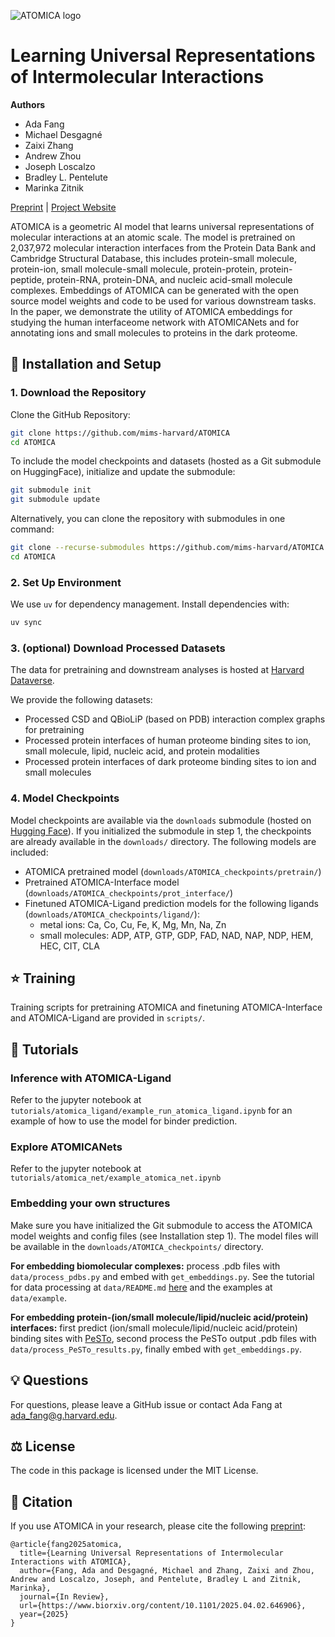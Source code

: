 ![ATOMICA logo](assets/atomica_logo.png)
# Learning Universal Representations of Intermolecular Interactions

**Authors**
* Ada Fang
* Michael Desgagné
* Zaixi Zhang
* Andrew Zhou
* Joseph Loscalzo
* Bradley L. Pentelute
* Marinka Zitnik

[Preprint](https://www.biorxiv.org/content/10.1101/2025.04.02.646906) | [Project Website](https://zitniklab.hms.harvard.edu/projects/ATOMICA)

ATOMICA is a geometric AI model that learns universal representations of molecular interactions at an atomic scale. The model is pretrained on 2,037,972 molecular interaction interfaces from the Protein Data Bank and Cambridge Structural Database, this includes protein-small molecule, protein-ion, small molecule-small molecule, protein-protein, protein-peptide, protein-RNA, protein-DNA, and nucleic acid-small molecule complexes. Embeddings of ATOMICA can be generated with the open source model weights and code to be used for various downstream tasks. In the paper, we demonstrate the utility of ATOMICA embeddings for studying the human interfaceome network with ATOMICANets and for annotating ions and small molecules to proteins in the dark proteome.

## :rocket: Installation and Setup

### 1. Download the Repository
Clone the GitHub Repository:
```bash
git clone https://github.com/mims-harvard/ATOMICA
cd ATOMICA
```

To include the model checkpoints and datasets (hosted as a Git submodule on HuggingFace), initialize and update the submodule:
```bash
git submodule init
git submodule update
```

Alternatively, you can clone the repository with submodules in one command:
```bash
git clone --recurse-submodules https://github.com/mims-harvard/ATOMICA
cd ATOMICA
```

### 2. Set Up Environment
We use `uv` for dependency management. Install dependencies with:
```bash
uv sync
```


### 3. (optional) Download Processed Datasets
The data for pretraining and downstream analyses is hosted at [Harvard Dataverse](https://doi.org/10.7910/DVN/4DUBJX).

We provide the following datasets:
* Processed CSD and QBioLiP (based on PDB) interaction complex graphs for pretraining
* Processed protein interfaces of human proteome binding sites to ion, small molecule, lipid, nucleic acid, and protein modalities
* Processed protein interfaces of dark proteome binding sites to ion and small molecules

### 4. Model Checkpoints
Model checkpoints are available via the `downloads` submodule (hosted on [Hugging Face](https://huggingface.co/ada-f/ATOMICA)). If you initialized the submodule in step 1, the checkpoints are already available in the `downloads/` directory. The following models are included:
* ATOMICA pretrained model (`downloads/ATOMICA_checkpoints/pretrain/`)
* Pretrained ATOMICA-Interface model (`downloads/ATOMICA_checkpoints/prot_interface/`)
* Finetuned ATOMICA-Ligand prediction models for the following ligands (`downloads/ATOMICA_checkpoints/ligand/`):
    * metal ions: Ca, Co, Cu, Fe, K, Mg, Mn, Na, Zn
    * small molecules: ADP, ATP, GTP, GDP, FAD, NAD, NAP, NDP, HEM, HEC, CIT, CLA

## :star: Training
Training scripts for pretraining ATOMICA and finetuning ATOMICA-Interface and ATOMICA-Ligand are provided in `scripts/`.

## :seedling: Tutorials
### Inference with ATOMICA-Ligand
Refer to the jupyter notebook at `tutorials/atomica_ligand/example_run_atomica_ligand.ipynb` for an example of how to use the model for binder prediction.

### Explore ATOMICANets
Refer to the jupyter notebook at `tutorials/atomica_net/example_atomica_net.ipynb`

### Embedding your own structures
Make sure you have initialized the Git submodule to access the ATOMICA model weights and config files (see Installation step 1). The model files will be available in the `downloads/ATOMICA_checkpoints/` directory.

**For embedding biomolecular complexes:** process .pdb files with `data/process_pdbs.py` and embed with `get_embeddings.py`. See the tutorial for data processing at `data/README.md` [here](https://github.com/mims-harvard/ATOMICA/tree/main/data) and the examples at `data/example`.

**For embedding protein-(ion/small molecule/lipid/nucleic acid/protein) interfaces:** first predict (ion/small molecule/lipid/nucleic acid/protein) binding sites with [PeSTo](https://github.com/LBM-EPFL/PeSTo), second process the PeSTo output .pdb files with `data/process_PeSTo_results.py`, finally embed with `get_embeddings.py`.

## :bulb: Questions
For questions, please leave a GitHub issue or contact Ada Fang at <ada_fang@g.harvard.edu>.

## :balance_scale: License
The code in this package is licensed under the MIT License.

## :scroll: Citation
If you use ATOMICA in your research, please cite the following [preprint](https://www.biorxiv.org/content/10.1101/2025.04.02.646906v1):
```
@article{fang2025atomica,
  title={Learning Universal Representations of Intermolecular Interactions with ATOMICA},
  author={Fang, Ada and Desgagné, Michael and Zhang, Zaixi and Zhou, Andrew and Loscalzo, Joseph, and Pentelute, Bradley L and Zitnik, Marinka},
  journal={In Review},
  url={https://www.biorxiv.org/content/10.1101/2025.04.02.646906},
  year={2025}
}
```